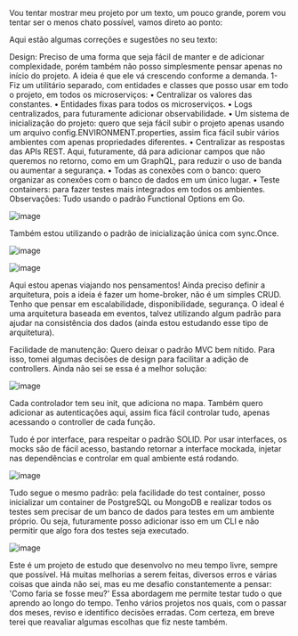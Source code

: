 Vou tentar mostrar meu projeto por um texto, um pouco grande, porem vou tentar ser o menos chato possível, vamos direto ao ponto:


Aqui estão algumas correções e sugestões no seu texto:

Design: Preciso de uma forma que seja fácil de manter e de adicionar complexidade, porém também não posso simplesmente pensar apenas no início do projeto. A ideia é que ele vá crescendo conforme a demanda.
1- Fiz um utilitário separado, com entidades e classes que posso usar em todo o projeto, em todos os microserviços:
    • Centralizar os valores das constantes.
    • Entidades fixas para todos os microserviços.
    • Logs centralizados, para futuramente adicionar observabilidade.
    • Um sistema de inicialização do projeto: quero que seja fácil subir o projeto apenas usando um arquivo config.ENVIRONMENT.properties, assim fica fácil subir vários ambientes com apenas propriedades diferentes.
    • Centralizar as respostas das APIs REST. Aqui, futuramente, dá para adicionar campos que não queremos no retorno, como em um GraphQL, para reduzir o uso de banda ou aumentar a segurança.
    • Todas as conexões com o banco: quero organizar as conexões com o banco de dados em um único lugar.
    • Teste containers: para fazer testes mais integrados em todos os ambientes.
Observações: Tudo usando o padrão Functional Options em Go.

![image](https://github.com/user-attachments/assets/46b3fbda-3c62-4aa7-9026-f2b41a94c018)

Também estou utilizando o padrão de inicialização única com sync.Once.

![image](https://github.com/user-attachments/assets/19632fbd-ab5a-4f78-b55e-5cb1f24d8e18)

![image](https://github.com/user-attachments/assets/81e9d23c-76b0-41c6-8d5d-0ad16b64af6c)

Aqui estou apenas viajando nos pensamentos! Ainda preciso definir a arquitetura, pois a ideia é fazer um home-broker, não é um simples CRUD. Tenho que pensar em escalabilidade, disponibilidade, segurança. O ideal é uma arquitetura baseada em eventos, talvez utilizando algum padrão para ajudar na consistência dos dados (ainda estou estudando esse tipo de arquitetura).

Facilidade de manutenção:
Quero deixar o padrão MVC bem nítido. Para isso, tomei algumas decisões de design para facilitar a adição de controllers. Ainda não sei se essa é a melhor solução:

![image](https://github.com/user-attachments/assets/b3b77b09-b04c-43da-a3b6-c9c4db913b40)

Cada controlador tem seu init, que adiciona no mapa. Também quero adicionar as autenticações aqui, assim fica fácil controlar tudo, apenas acessando o controller de cada função.

Tudo é por interface, para respeitar o padrão SOLID.
	Por usar interfaces, os mocks são de fácil acesso, bastando retornar a interface mockada, injetar nas dependências e controlar em qual ambiente está rodando.

![image](https://github.com/user-attachments/assets/3a8e8164-bc30-4688-adff-0661b6584fa5)


Tudo segue o mesmo padrão: pela facilidade do test container, posso inicializar um container de PostgreSQL ou MongoDB e realizar todos os testes sem precisar de um banco de dados para testes em um ambiente próprio. Ou seja, futuramente posso adicionar isso em um CLI e não permitir que algo fora dos testes seja executado.

![image](https://github.com/user-attachments/assets/d8e63733-fd52-44bf-b68c-a6ba8f5097cf)

Este é um projeto de estudo que desenvolvo no meu tempo livre, sempre que possível. Há muitas melhorias a serem feitas, diversos erros e várias coisas que ainda não sei, mas eu me desafio constantemente a pensar: 'Como faria se fosse meu?' Essa abordagem me permite testar tudo o que aprendo ao longo do tempo. Tenho vários projetos nos quais, com o passar dos meses, reviso e identifico decisões erradas. Com certeza, em breve terei que reavaliar algumas escolhas que fiz neste também.
